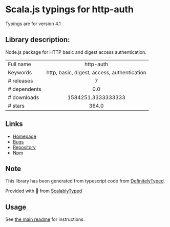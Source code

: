 
# Scala.js typings for http-auth

Typings are for version 4.1

## Library description:
Node.js package for HTTP basic and digest access authentication.

|                    |                 |
| ------------------ | :-------------: |
| Full name          | http-auth |
| Keywords           | http, basic, digest, access, authentication |
| # releases         | 7 |
| # dependents       | 0.0 |
| # downloads        | 1584251.3333333333 |
| # stars            | 364.0 |

## Links
- [Homepage](https://github.com/gevorg/http-auth)
- [Bugs](http://github.com/gevorg/http-auth/issues)
- [Repository](https://github.com/gevorg/http-auth)
- [Npm](https://www.npmjs.com/package/http-auth)
    


## Note
This library has been generated from typescript code from [DefinitelyTyped](https://definitelytyped.org).

Provided with :purple_heart: from [ScalablyTyped](https://github.com/oyvindberg/ScalablyTyped)

## Usage
See [the main readme](../../readme.md) for instructions.


